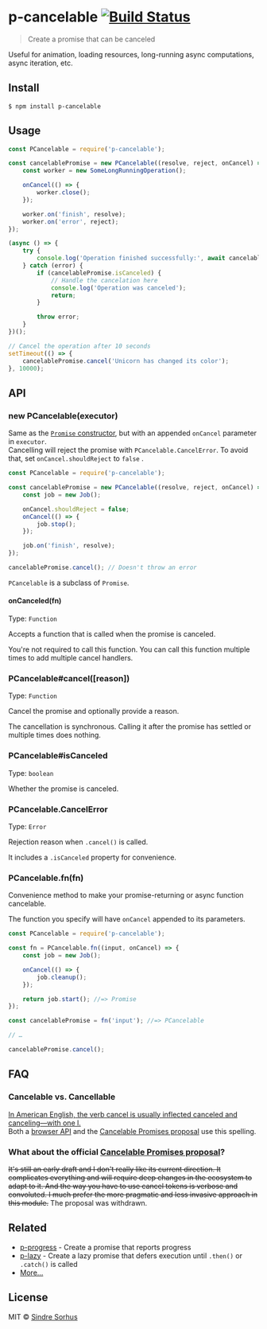 # p-cancelable [![Build Status](https://travis-ci.org/sindresorhus/p-cancelable.svg?branch=master)](https://travis-ci.org/sindresorhus/p-cancelable)

> Create a promise that can be canceled

Useful for animation, loading resources, long-running async computations, async iteration, etc.

## Install

```
$ npm install p-cancelable
```

## Usage

```js
const PCancelable = require('p-cancelable');

const cancelablePromise = new PCancelable((resolve, reject, onCancel) => {
	const worker = new SomeLongRunningOperation();

	onCancel(() => {
		worker.close();
	});

	worker.on('finish', resolve);
	worker.on('error', reject);
});

(async () => {
	try {
		console.log('Operation finished successfully:', await cancelablePromise);
	} catch (error) {
		if (cancelablePromise.isCanceled) {
			// Handle the cancelation here
			console.log('Operation was canceled');
			return;
		}

		throw error;
	}
})();

// Cancel the operation after 10 seconds
setTimeout(() => {
	cancelablePromise.cancel('Unicorn has changed its color');
}, 10000);
```

## API

### new PCancelable(executor)

Same as
the [`Promise` constructor](https://developer.mozilla.org/en/docs/Web/JavaScript/Reference/Global_Objects/Promise), but
with an appended `onCancel` parameter in `executor`.<br>
Cancelling will reject the promise with `PCancelable.CancelError`. To avoid that, set `onCancel.shouldReject` to `false`
.

```js
const PCancelable = require('p-cancelable');

const cancelablePromise = new PCancelable((resolve, reject, onCancel) => {
	const job = new Job();

	onCancel.shouldReject = false;
	onCancel(() => {
		job.stop();
	});

	job.on('finish', resolve);
});

cancelablePromise.cancel(); // Doesn't throw an error
```

`PCancelable` is a subclass of `Promise`.

#### onCanceled(fn)

Type: `Function`

Accepts a function that is called when the promise is canceled.

You're not required to call this function. You can call this function multiple times to add multiple cancel handlers.

### PCancelable#cancel([reason])

Type: `Function`

Cancel the promise and optionally provide a reason.

The cancellation is synchronous. Calling it after the promise has settled or multiple times does nothing.

### PCancelable#isCanceled

Type: `boolean`

Whether the promise is canceled.

### PCancelable.CancelError

Type: `Error`

Rejection reason when `.cancel()` is called.

It includes a `.isCanceled` property for convenience.

### PCancelable.fn(fn)

Convenience method to make your promise-returning or async function cancelable.

The function you specify will have `onCancel` appended to its parameters.

```js
const PCancelable = require('p-cancelable');

const fn = PCancelable.fn((input, onCancel) => {
	const job = new Job();

	onCancel(() => {
		job.cleanup();
	});

	return job.start(); //=> Promise
});

const cancelablePromise = fn('input'); //=> PCancelable

// …

cancelablePromise.cancel();
```

## FAQ

### Cancelable vs. Cancellable

[In American English, the verb cancel is usually inflected canceled and canceling—with one l.](http://grammarist.com/spelling/cancel/)<br>Both
a [browser API](https://developer.mozilla.org/en-US/docs/Web/API/Event/cancelable) and
the [Cancelable Promises proposal](https://github.com/tc39/proposal-cancelable-promises) use this spelling.

### What about the official [Cancelable Promises proposal](https://github.com/tc39/proposal-cancelable-promises)?

~~It's still an early draft and I don't really like its current direction. It complicates everything and will require
deep changes in the ecosystem to adapt to it. And the way you have to use cancel tokens is verbose and convoluted. I
much prefer the more pragmatic and less invasive approach in this module.~~ The proposal was withdrawn.

## Related

- [p-progress](https://github.com/sindresorhus/p-progress) - Create a promise that reports progress
- [p-lazy](https://github.com/sindresorhus/p-lazy) - Create a lazy promise that defers execution until `.then()`
  or `.catch()` is called
- [More…](https://github.com/sindresorhus/promise-fun)

## License

MIT © [Sindre Sorhus](https://sindresorhus.com)
